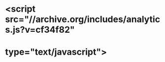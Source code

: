 # <head>
# <script src="//archive.org/includes/analytics.js?v=cf34f82" 
# type="text/javascript"></script>
